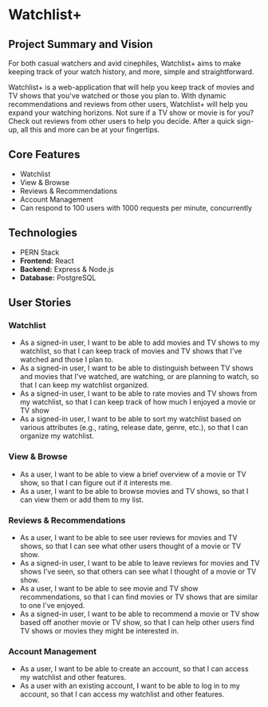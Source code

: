 # Watchlist+
## Project Summary and Vision
For both casual watchers and avid cinephiles, Watchlist+ aims to make keeping track of your watch history, and more, simple and straightforward.

Watchlist+ is a web-application that will help you keep track of movies and TV shows that you've watched or those you plan to. With dynamic recommendations and reviews from other users, Watchlist+ will help you expand your watching horizons. Not sure if a TV show or movie is for you? Check out reviews from other users to help you decide. After a quick sign-up, all this and more can be at your fingertips.

## Core Features
- Watchlist
- View & Browse
- Reviews & Recommendations
- Account Management
- Can respond to 100 users with 1000 requests per minute, concurrently

## Technologies
- PERN Stack
- **Frontend:** React
- **Backend:** Express & Node.js
- **Database:** PostgreSQL

## User Stories
### Watchlist
- As a signed-in user, I want to be able to add movies and TV shows to my watchlist, so that I can keep track of movies and TV shows that I've watched and those I plan to.
- As a signed-in user, I want to be able to distinguish between TV shows and movies that I've watched, are watching, or are planning to watch, so that I can keep my watchlist organized.
- As a signed-in user, I want to be able to rate movies and TV shows from my watchlist, so that I can keep track of how much I enjoyed a movie or TV show
- As a signed-in user, I want to be able to sort my watchlist based on various attributes (e.g., rating, release date, genre, etc.), so that I can organize my watchlist.

### View & Browse
- As a user, I want to be able to view a brief overview of a movie or TV show, so that I can figure out if it interests me.
- As a user, I want to be able to browse movies and TV shows, so that I can view them or add them to my list.

### Reviews & Recommendations
- As a user, I want to be able to see user reviews for movies and TV shows, so that I can see what other users thought of a movie or TV show.
- As a signed-in user, I want to be able to leave reviews for movies and TV shows I've seen, so that others can see what I thought of a movie or TV show.
- As a user, I want to be able to see movie and TV show recommendations, so that I can find movies or TV shows that are similar to one I've enjoyed.
- As a signed-in user, I want to be able to recommend a movie or TV show based off another movie or TV show, so that I can help other users find TV shows or movies they might be interested in.

### Account Management
- As a user, I want to be able to create an account, so that I can access my watchlist and other features.
- As a user with an existing account, I want to be able to log in to my account, so that I can access my watchlist and other features.
